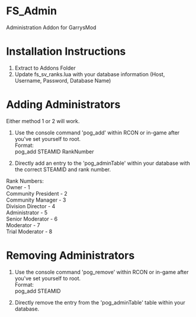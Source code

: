 FS_Admin
========

Administration Addon for GarrysMod


Installation Instructions
========

1. Extract to Addons Folder
2. Update fs_sv_ranks.lua with your database information (Host, Username, Password, Database Name)


Adding Administrators
========
Either method 1 or 2 will work.

1. Use the console command 'pog_add' within RCON or in-game after you've set yourself to root.<br />
Format:<br />
pog_add STEAMID RankNumber


2. Directly add an entry to the 'pog_adminTable' within your database with the correct STEAMID and rank number.

Rank Numbers:<br />
Owner - 1<br />
Community President - 2<br />
Community Manager - 3<br />
Division Director - 4<br />
Administrator - 5<br />
Senior Moderator - 6<br />
Moderator - 7<br />
Trial Moderator - 8<br />

Removing Administrators
========
1. Use the console command 'pog_remove' within RCON or in-game after you've set yourself to root.<br />
Format:<br />
pog_add STEAMID


2. Directly remove the entry from the 'pog_adminTable' table within your database.